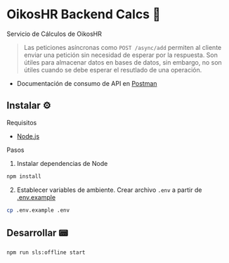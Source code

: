 # OikosHR Backend Calcs 🔢

Servicio de Cálculos de OikosHR

> Las peticiones asíncronas como `POST /async/add` permiten al cliente enviar una petición sin necesidad de esperar por la respuesta. Son útiles para almacenar datos en bases de datos, sin embargo, no son útiles cuando se debe esperar el resutlado de una operación.

- Documentación de consumo de API en [Postman](server/postman_collection.json)

## Instalar ⚙

Requisitos

- [Node.js](https://nodejs.org/en/)

Pasos

1. Instalar dependencias de Node

```bash
npm install
```

2. Establecer variables de ambiente. Crear archivo `.env` a partir de [.env.example](.env.example)

```bash
cp .env.example .env
```

## Desarrollar 📟

```bash
npm run sls:offline start
```
